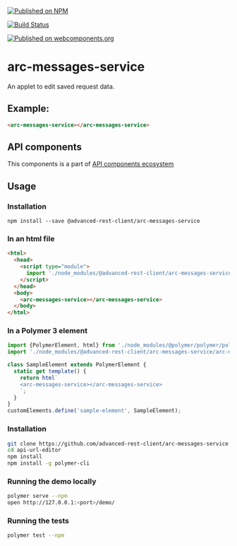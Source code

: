 [![Published on NPM](https://img.shields.io/npm/v/@advanced-rest-client/arc-messages-service.svg)](https://www.npmjs.com/package/@advanced-rest-client/arc-messages-service)

[![Build Status](https://travis-ci.org/advanced-rest-client/arc-messages-service.svg?branch=stage)](https://travis-ci.org/advanced-rest-client/arc-messages-service)

[![Published on webcomponents.org](https://img.shields.io/badge/webcomponents.org-published-blue.svg)](https://www.webcomponents.org/element/advanced-rest-client/arc-messages-service)


# arc-messages-service

An applet to edit saved request data.

## Example:

```html
<arc-messages-service></arc-messages-service>
```

## API components

This components is a part of [API components ecosystem](https://elements.advancedrestclient.com/)

## Usage

### Installation
```
npm install --save @advanced-rest-client/arc-messages-service
```

### In an html file

```html
<html>
  <head>
    <script type="module">
      import './node_modules/@advanced-rest-client/arc-messages-service/arc-messages-service.js';
    </script>
  </head>
  <body>
    <arc-messages-service></arc-messages-service>
  </body>
</html>
```

### In a Polymer 3 element

```js
import {PolymerElement, html} from './node_modules/@polymer/polymer/polymer-element.js';
import './node_modules/@advanced-rest-client/arc-messages-service/arc-messages-service.js';

class SampleElement extends PolymerElement {
  static get template() {
    return html`
    <arc-messages-service></arc-messages-service>
    `;
  }
}
customElements.define('sample-element', SampleElement);
```

### Installation

```sh
git clone https://github.com/advanced-rest-client/arc-messages-service
cd api-url-editor
npm install
npm install -g polymer-cli
```

### Running the demo locally

```sh
polymer serve --npm
open http://127.0.0.1:<port>/demo/
```

### Running the tests
```sh
polymer test --npm
```
